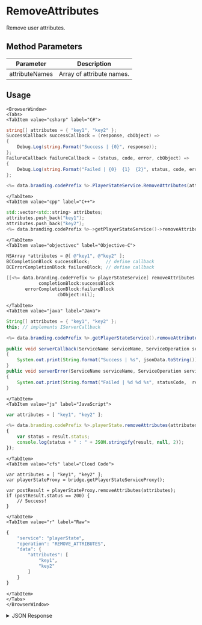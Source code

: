 # RemoveAttributes

Remove user attributes.

<PartialServop service_name="playerState" operation_name="REMOVE_ATTRIBUTES" />

## Method Parameters
Parameter | Description
--------- | -----------
attributeNames | Array of attribute names.

## Usage

```mdx-code-block
<BrowserWindow>
<Tabs>
<TabItem value="csharp" label="C#">
```

```csharp
string[] attributes = { "key1", "key2" };
SuccessCallback successCallback = (response, cbObject) =>
{
    Debug.Log(string.Format("Success | {0}", response));
};
FailureCallback failureCallback = (status, code, error, cbObject) =>
{
    Debug.Log(string.Format("Failed | {0}  {1}  {2}", status, code, error));
};

<%= data.branding.codePrefix %>.PlayerStateService.RemoveAttributes(attributes, successCallback, failureCallback);
```

```mdx-code-block
</TabItem>
<TabItem value="cpp" label="C++">
```

```cpp
std::vector<std::string> attributes;
attributes.push_back("key1");
attributes.push_back("key2");
<%= data.branding.codePrefix %>->getPlayerStateService()->removeAttributes(attributes, this);
```

```mdx-code-block
</TabItem>
<TabItem value="objectivec" label="Objective-C">
```

```objectivec
NSArray *attributes = @[ @"key1", @"key2" ];
BCCompletionBlock successBlock;      // define callback
BCErrorCompletionBlock failureBlock; // define callback

[[<%= data.branding.codePrefix %> playerStateService] removeAttributes:attributes
            completionBlock:successBlock
       errorCompletionBlock:failureBlock
                   cbObject:nil];
```

```mdx-code-block
</TabItem>
<TabItem value="java" label="Java">
```

```java
String[] attributes = { "key1", "key2" };
this; // implements IServerCallback

<%= data.branding.codePrefix %>.getPlayerStateService().removeAttributes(attributes, this);

public void serverCallback(ServiceName serviceName, ServiceOperation serviceOperation, JSONObject jsonData)
{
    System.out.print(String.format("Success | %s", jsonData.toString()));
}
public void serverError(ServiceName serviceName, ServiceOperation serviceOperation, int statusCode, int reasonCode, String jsonError)
{
    System.out.print(String.format("Failed | %d %d %s", statusCode,  reasonCode, jsonError.toString()));
}
```

```mdx-code-block
</TabItem>
<TabItem value="js" label="JavaScript">
```

```javascript
var attributes = [ "key1", "key2" ];

<%= data.branding.codePrefix %>.playerState.removeAttributes(attributes, result =>
{
	var status = result.status;
	console.log(status + " : " + JSON.stringify(result, null, 2));
});
```

```mdx-code-block
</TabItem>
<TabItem value="cfs" label="Cloud Code">
```

```cfscript
var attributes = [ "key1", "key2" ];
var playerStateProxy = bridge.getPlayerStateServiceProxy();

var postResult = playerStateProxy.removeAttributes(attributes);
if (postResult.status == 200) {
    // Success!
}
```

```mdx-code-block
</TabItem>
<TabItem value="r" label="Raw">
```

```r
{
	"service": "playerState",
	"operation": "REMOVE_ATTRIBUTES",
	"data": {
		"attributes": [
			"key1",
			"key2"
		]
	}
}
```

```mdx-code-block
</TabItem>
</Tabs>
</BrowserWindow>
```

<details>
<summary>JSON Response</summary>

```json
{
    "status" : 200,
    "data" : null
}
```
</details>

